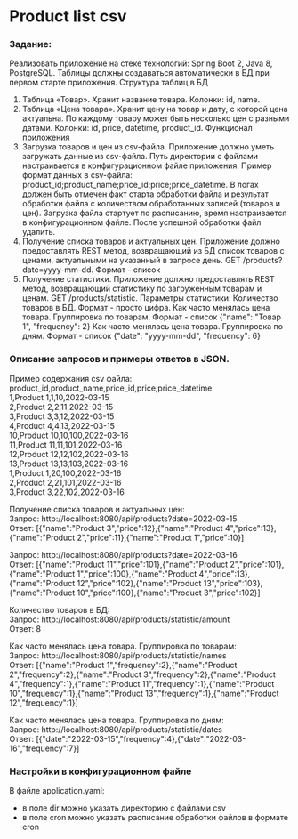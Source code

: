 # Product list csv

### Задание:

Реализовать приложение на стеке технологий: Spring Boot 2, Java 8, PostgreSQL.
Таблицы должны создаваться автоматически в БД при первом старте приложения.
Структура таблиц в БД
1. Таблица «Товар». Хранит название товара. Колонки: id, name.
2. Таблица «Цена товара». Хранит цену на товар и дату, с которой цена актуальна. По каждому товару может быть несколько цен с разными датами. Колонки: id, price, datetime, product_id.
   Функционал приложения
3. Загрузка товаров и цен из csv-файла. Приложение должно уметь загружать данные из csv-файла. Путь директории с файлами настраивается в конфигурационном файле приложения. Пример формат данных в csv-файла: product_id;product_name;price_id;price;price_datetime.
   В логах должен быть отмечен факт старта обработки файла и результат обработки файла с количеством обработанных записей (товаров и цен). Загрузка файла стартует по расписанию, время настраивается в конфигурационном файле. После успешной обработки файл удалить.
4. Получение списка товаров и актуальных цен. Приложение должно предоставлять REST метод, возвращающий из БД список товаров с ценами, актуальными на указанный в запросе день. GET /products?date=yyyy-mm-dd.  Формат - список
5. Получение статистики. Приложение должно предоставлять REST метод, возвращающий статистику по загруженным товарам и ценам. GET /products/statistic. Параметры статистики:
   Количество товаров в БД. Формат - просто цифра.
   Как часто менялась цена товара. Группировка по товарам. Формат - список
   {"name": "Товар 1", "frequency": 2}
   Как часто менялась цена товара. Группировка по дням. Формат - список
   {"date": "yyyy-mm-dd", "frequency": 6}
   
### Описание запросов и примеры ответов в JSON.
Пример содержания csv файла:  
product_id,product_name,price_id,price,price_datetime  
1,Product 1,1,10,2022-03-15  
2,Product 2,2,11,2022-03-15  
3,Product 3,3,12,2022-03-15  
4,Product 4,4,13,2022-03-15  
10,Product 10,10,100,2022-03-16  
11,Product 11,11,101,2022-03-16  
12,Product 12,12,102,2022-03-16  
13,Product 13,13,103,2022-03-16  
1,Product 1,20,100,2022-03-16  
2,Product 2,21,101,2022-03-16  
3,Product 3,22,102,2022-03-16

Получение списка товаров и актуальных цен:  
Запрос: http://localhost:8080/api/products?date=2022-03-15  
Ответ: [{"name":"Product 3","price":12},{"name":"Product 4","price":13},{"name":"Product 2","price":11},{"name":"Product 1","price":10}]

Запрос: http://localhost:8080/api/products?date=2022-03-16  
Ответ: [{"name":"Product 11","price":101},{"name":"Product 2","price":101},{"name":"Product 1","price":100},{"name":"Product 4","price":13},{"name":"Product 12","price":102},{"name":"Product 13","price":103},{"name":"Product 10","price":100},{"name":"Product 3","price":102}]


Количество товаров в БД:  
Запрос: http://localhost:8080/api/products/statistic/amount  
Ответ: 8

Как часто менялась цена товара. Группировка по товарам:  
Запрос: http://localhost:8080/api/products/statistic/names  
Ответ: [{"name":"Product 1","frequency":2},{"name":"Product 2","frequency":2},{"name":"Product 3","frequency":2},{"name":"Product 4","frequency":1},{"name":"Product 11","frequency":1},{"name":"Product 10","frequency":1},{"name":"Product 13","frequency":1},{"name":"Product 12","frequency":1}]

Как часто менялась цена товара. Группировка по дням:  
Запрос: http://localhost:8080/api/products/statistic/dates  
Ответ: [{"date":"2022-03-15","frequency":4},{"date":"2022-03-16","frequency":7}]

### Настройки в конфигурационном файле
В файле application.yaml: 
- в поле dir можно указать директорию с файлами csv
- в поле cron можно указать расписание обработки файлов в формате cron
